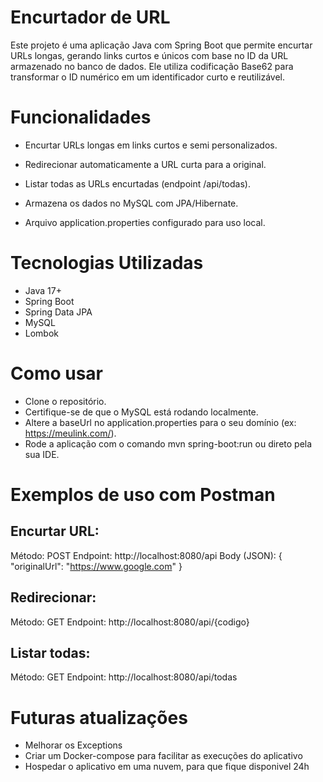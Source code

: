# Encurtador de URL
Este projeto é uma aplicação Java com Spring Boot que permite encurtar URLs longas, gerando links curtos e únicos com base no ID da URL armazenado no banco de dados. Ele utiliza codificação Base62 para transformar o ID numérico em um identificador curto e reutilizável.

# Funcionalidades
- Encurtar URLs longas em links curtos e semi personalizados.

- Redirecionar automaticamente a URL curta para a original.

- Listar todas as URLs encurtadas (endpoint /api/todas).

- Armazena os dados no MySQL com JPA/Hibernate.

- Arquivo application.properties configurado para uso local.

# Tecnologias Utilizadas
- Java 17+
- Spring Boot
- Spring Data JPA
- MySQL
- Lombok

# Como usar
- Clone o repositório.
- Certifique-se de que o MySQL está rodando localmente.
- Altere a baseUrl no application.properties para o seu domínio (ex: https://meulink.com/).
- Rode a aplicação com o comando mvn spring-boot:run ou direto pela sua IDE.

# Exemplos de uso com Postman
## Encurtar URL:
Método: POST
Endpoint: http://localhost:8080/api
Body (JSON): { "originalUrl": "https://www.google.com" }

## Redirecionar:
Método: GET
Endpoint: http://localhost:8080/api/{codigo}

## Listar todas:
Método: GET
Endpoint: http://localhost:8080/api/todas

# Futuras atualizações
- Melhorar os Exceptions
- Criar um Docker-compose para facilitar as execuções do aplicativo
- Hospedar o aplicativo em uma nuvem, para que fique disponivel 24h
